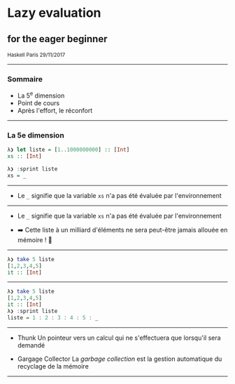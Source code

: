# Lazy evaluation
## for the eager beginner

<small>Haskell Paris 29/11/2017</small>

---

### Sommaire

* La 5<sup>e</sup> dimension
* Point de cours
* Après l'effort, le réconfort


---

### La 5e dimension

```Haskell
λ❯ let liste = [1..1000000000] :: [Int]
xs :: [Int]

λ❯ :sprint liste 
xs = _

```
---
* Le `_` signifie que la variable `xs` n'a pas été évaluée par l'environnement
---
* Le `_` signifie que la variable `xs` n'a pas été évaluée par l'environnement

* ➡️ Cette liste à un milliard d'éléments ne sera peut-être jamais allouée en mémoire ! 🎉
---
```Haskell
λ❯ take 5 liste
[1,2,3,4,5]
it :: [Int]
```

---

```Haskell
λ❯ take 5 liste
[1,2,3,4,5]
it :: [Int]
λ❯ :sprint liste
liste = 1 : 2 : 3 : 4 : 5 : _
```
---

* Thunk
  Un pointeur vers un calcul qui ne s'effectuera que lorsqu'il sera demandé

* Gargage Collector
  La *garbage collection* est la gestion automatique du recyclage de la mémoire

---


